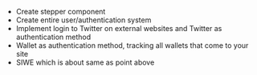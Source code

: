   * Create stepper component
  * Create entire user/authentication system
  * Implement login to Twitter on external websites and Twitter as authentication method
  * Wallet as authentication method, tracking all wallets that come to your site
  * SIWE which is about same as point above